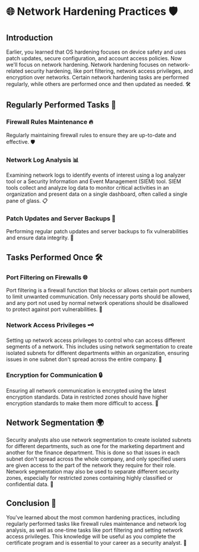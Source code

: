 # 🌐 Network Hardening Practices 🛡️

## Introduction
Earlier, you learned that OS hardening focuses on device safety and uses patch updates, secure configuration, and account access policies. Now we'll focus on network hardening. Network hardening focuses on network-related security hardening, like port filtering, network access privileges, and encryption over networks. Certain network hardening tasks are performed regularly, while others are performed once and then updated as needed. 🛠️

## Regularly Performed Tasks 🔄
### Firewall Rules Maintenance 🔥
Regularly maintaining firewall rules to ensure they are up-to-date and effective. 🛡️

### Network Log Analysis 📊
Examining network logs to identify events of interest using a log analyzer tool or a Security Information and Event Management (SIEM) tool. SIEM tools collect and analyze log data to monitor critical activities in an organization and present data on a single dashboard, often called a single pane of glass. 📋

### Patch Updates and Server Backups 🔄
Performing regular patch updates and server backups to fix vulnerabilities and ensure data integrity. 🔐

## Tasks Performed Once 🛠️
### Port Filtering on Firewalls 🌐
Port filtering is a firewall function that blocks or allows certain port numbers to limit unwanted communication. Only necessary ports should be allowed, and any port not used by normal network operations should be disallowed to protect against port vulnerabilities. 🚪

### Network Access Privileges 🗝️
Setting up network access privileges to control who can access different segments of a network. This includes using network segmentation to create isolated subnets for different departments within an organization, ensuring issues in one subnet don't spread across the entire company. 🏢

### Encryption for Communication 🔒
Ensuring all network communication is encrypted using the latest encryption standards. Data in restricted zones should have higher encryption standards to make them more difficult to access. 🔏

## Network Segmentation 🌍
Security analysts also use network segmentation to create isolated subnets for different departments, such as one for the marketing department and another for the finance department. This is done so that issues in each subnet don't spread across the whole company, and only specified users are given access to the part of the network they require for their role. Network segmentation may also be used to separate different security zones, especially for restricted zones containing highly classified or confidential data. 🚦

## Conclusion 🌟
You've learned about the most common hardening practices, including regularly performed tasks like firewall rules maintenance and network log analysis, as well as one-time tasks like port filtering and setting network access privileges. This knowledge will be useful as you complete the certificate program and is essential to your career as a security analyst. 🚀
